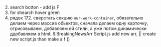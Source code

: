 
2. search botton  -  add js F
4. for shearch hover green 
5. рядок 172. сверстать секцию `our-work-container`, обязательно делаем через массив обьектов, сначала делаем одну карточку, отрисовываем, добавляем ей стили, а уже потом динамически ддобавляем в html.
6.BreakingNewsArr Script.js add new arr,  || create new script.js than make a f ()
